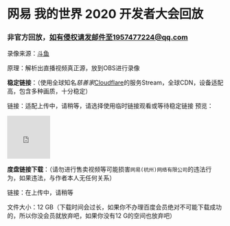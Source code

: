 # 网易 我的世界 2020 开发者大会回放

### 非官方回放，如有侵权请发邮件至1957477224@qq.com

录像来源：[斗鱼](https://www.douyu.com/)

原理：解析出直播视频真正源，放到OBS进行录像



**稳定链接**：（使用全球知名*慈善家*[Cloudflare](cloudflare.com)的服务Stream，全球CDN，设备适配高，包含多种画质，十分稳定）

链接：适配上传中，请稍等，请选择使用临时链接观看或等待稳定链接
预览：
<iframe
  src="https://iframe.videodelivery.net/9e111be19fc0aeb312902aad92055e5e"
  style="border: none;"
  height="100"
  width="100"
  allow="accelerometer; gyroscope; autoplay; encrypted-media; picture-in-picture;"
  allowfullscreen="true"
  autoplay="true"
></iframe>

**度盘链接下载**：（请勿进行售卖视频等可能损害`网易(杭州)网络有限公司`的违法行为，如果违法，与作者本人无任何关系）

链接：在上传中，请稍等

文件大小：12 GB（下载时间会过长，如果你不办理百度会员绝对不可能下载成功的，所以你没会员就放弃吧，如果你没有12 G的空间也放弃吧）
